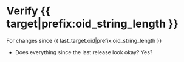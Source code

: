 # Verify {{ target|prefix:oid_string_length }}

For changes since {{ last_target.oid|prefix:oid_string_length }}

* Does everything since the last release look okay? Yes?
